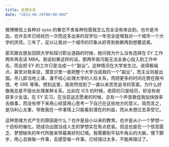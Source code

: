 ```yaml
---
title: 处理关系
date: "2013-06-29T00:00:00Z"
---
```


微博微信上各种对 sysu 的眷恋不舍各种伤感我怎么完全没有体会到。也许是冷血，也许去年已经经历一次而这多出来的双学位一年完全徒增我对一个城市一个大学的厌烦。三年了，足以让我对一个城市的印象从好奇到依赖再到想要逃离。

那天跟女朋友回顾大学和探讨职业道路的时候，她问我为什么没有选择在 EY 工作两年再去读 MBA。我说如果这样的话，那两年我可能无法全身心投入到工作中去，而会把 EY 的工作只是当成一个“副业”。这种情况在大学发生过。说得极端点，甚至对我来说，潜意识里一直把整个大学当成我的一个“副业”，而主业则是出国。吊儿郎当地上课，漫不经心处理大学的人际关系，而把更多的时间花费在图书馆，考 GRE 等等。想到这里，我突然找到了一直以来苦苦追寻的答案。为什么好像我总是不擅长处理某种关系。比如在 ICS 的时候，收获的只是经历，却没有收获多少友谊。在 EY 实习，在当亚运志愿者的时候，总有一个声音敦促我加快效率去做事，而没有停下来用心经营用心思考一下自己在这些地方的意义。简而言之，是功利心太重，导致我在一件事情上只能看到潜在的利益，而从未想过去享受它。

这种思维方式产生的原因是什么？也许是自小以来的教育。也许是从小一个梦想一个目标的催化。把成功出国当成人生的梦想实在有点悲哀。但这也是在一个信息匮乏、梦想缺失的年代所能来带最美好的幻境。我需要削平钻牛角尖的大脑，慢下脚步，用心去做每一件事，去感受每一件事。已经错过太多，不能再错过了。
